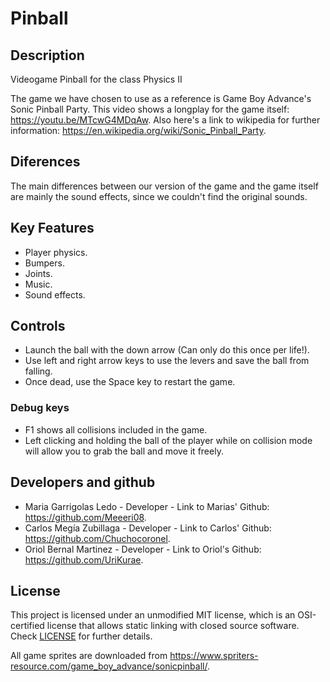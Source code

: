 # Pinball

## Description

Videogame Pinball for the class Physics II

The game we have chosen to use as a reference is Game Boy Advance's Sonic Pinball Party. This video shows a longplay for the game itself: https://youtu.be/MTcwG4MDqAw.
Also here's a link to wikipedia for further information: https://en.wikipedia.org/wiki/Sonic_Pinball_Party.

## Diferences

The main differences between our version of the game and the game itself are mainly the sound effects, since we couldn't find the original sounds.


## Key Features

- Player physics.
- Bumpers.
- Joints.
- Music.
- Sound effects.
 
## Controls

- Launch the ball with the down arrow (Can only do this once per life!).
- Use left and right arrow keys to use the levers and save the ball from falling.
- Once dead, use the Space key to restart the game.
 
 ### Debug keys
 
 - F1 shows all collisions included in the game.
 - Left clicking and holding the ball of the player while on collision mode will allow you to grab the ball and move it freely.

## Developers and github 

 - Maria Garrigolas Ledo - Developer - Link to Marias' Github: https://github.com/Meeeri08.
 - Carlos Megía Zubillaga - Developer - Link to Carlos' Github: https://github.com/Chuchocoronel.
 - Oriol Bernal Martinez - Developer - Link to Oriol's Github: https://github.com/UriKurae.

## License

This project is licensed under an unmodified MIT license, which is an OSI-certified license that allows static linking with closed source software. Check [LICENSE](LICENSE) for further details.

All game sprites are downloaded from https://www.spriters-resource.com/game_boy_advance/sonicpinball/.

